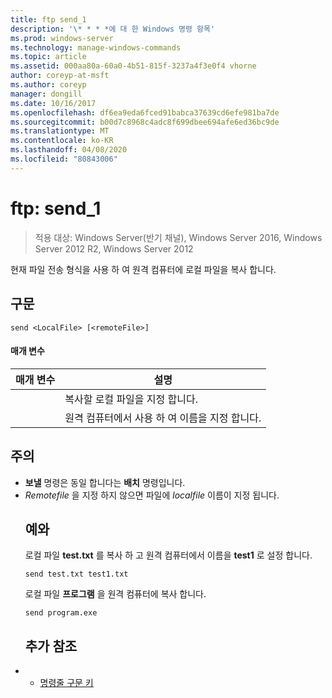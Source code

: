 ```yaml
---
title: ftp send_1
description: '\* * * *에 대 한 Windows 명령 항목'
ms.prod: windows-server
ms.technology: manage-windows-commands
ms.topic: article
ms.assetid: 000aa80a-60a0-4b51-815f-3237a4f3e0f4 vhorne
author: coreyp-at-msft
ms.author: coreyp
manager: dongill
ms.date: 10/16/2017
ms.openlocfilehash: df6ea9eda6fced91babca37639cd6efe981ba7de
ms.sourcegitcommit: b00d7c8968c4adc8f699dbee694afe6ed36bc9de
ms.translationtype: MT
ms.contentlocale: ko-KR
ms.lasthandoff: 04/08/2020
ms.locfileid: "80843006"
---
```

# <a name="ftp-send_1"></a>ftp: send_1

>적용 대상: Windows Server(반기 채널), Windows Server 2016, Windows Server 2012 R2, Windows Server 2012

현재 파일 전송 형식을 사용 하 여 원격 컴퓨터에 로컬 파일을 복사 합니다.   
## <a name="syntax"></a>구문  
```  
send <LocalFile> [<remoteFile>]  
```  
#### <a name="parameters"></a>매개 변수  

|  매개 변수   |                    설명                    |
|--------------|---------------------------------------------------|
| <LocalFile>  |         복사할 로컬 파일을 지정 합니다.         |
| <remoteFile> | 원격 컴퓨터에서 사용 하 여 이름을 지정 합니다. |

## <a name="remarks"></a>주의  
- **보낼** 명령은 동일 합니다는 **배치** 명령입니다.  
- *Remotefile* 을 지정 하지 않으면 파일에 *localfile* 이름이 지정 됩니다.  
  ## <a name="examples"></a><a name=BKMK_Examples></a>예와  
  로컬 파일 **test.txt** 를 복사 하 고 원격 컴퓨터에서 이름을 **test1** 로 설정 합니다.  
  ```  
  send test.txt test1.txt  
  ```  
  로컬 파일 **프로그램** 을 원격 컴퓨터에 복사 합니다.  
  ```  
  send program.exe  
  ```  
  ## <a name="additional-references"></a>추가 참조  
- - [명령줄 구문 키](command-line-syntax-key.md)  
